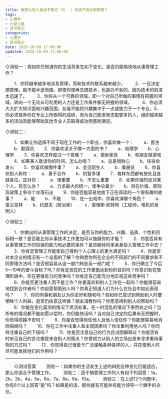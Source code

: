 ```yaml
---
title: 解密九型人格读书笔记（5） | 你适不适合搞管理？
tags:
- 心理学
- 九型人格
- 读书笔记
categories:
- 心理学
- 读书笔记
date: 2020-10-09 17:00:00
updated: 2020-10-09 17:00:00
---
```


◇测验一：假如你已知道你的生活将发生如下变化，是否仍能愉快地从事管理工作？

　　1．你将越来越多地涉及管理，而和技术的联系越来越少。
　　2．一旦决定搞管理，就不能半途而废。即使你想再去搞技术，也是办不到的，因为技术的前进太迅速了。
　　3．你将从一个可靠的领域，即一个对自己所做的事隋有把握的领域，转向一个无论从可利用的人力还是工作条件都无把握的领域。<!-- more -->
　　4．你必须大大扩大知识面和兴趣范围，丝毫不能将兴趣集中于一点或致力于一个专业。5．你必须放弃你在专业上所取得的成绩，而为自己能渐渐支配更多的人，组织越来越多的活动及能够帮助其他专业人员取得成功而感到满足。

◇测验二：

　　1．如果让你选择不同于现在工作的一个职业，你喜欢做一个：
　　a．医生
　　b．勘探员
　　2．你喜欢读关于哪一方面的书？
　　a．地理学
　　b．心理学
　　3．你喜欢怎样度过一个夜晚？
　　a．做新家具
　　b．和朋友做游戏
　　4．如果某人耽误你的时间，怎么办呢？
　　a．总是很耐心
　　b．往往会发火
　　5．你喜欢做哪件事？
　　a．会见陌生人
　　b．看展览
　　6．你喜欢别人称你：
　　a．善于合作
　　b．机智多谋
　　7．每样东西都有放处且各就各位，这对你：
　　a．很重要
　　b．不怎么重要
　　8．如果你强烈反对某个人，将怎么办？
　　a．力求最大的统一，使争论最少
　　b．将在价值、原则及政策上争论个水落石出
　　9．你是否能容易地放下正在阅读的一个很有趣的故事？
　　a．能
　　b．不能
　　10．在一出戏中，你喜欢演哪个角色？
　　a．富兰克林
　　b．约瑟夫（政治家）
　　c．查理斯·凯特玲（工程师，电机的发明人）

◇测验三：

　　1．你做出的从事管理工作的决定，是否与你的能力、兴趣、品质、个性和目标相一致？是否能比你从事技术工作更加可以施展你的才能？
　　2．你是否具有从事管理工作的较强的能力和必要的条件？是否期待将来亲身投入管理工作中去？
　　3．你肯定管理工作能使自己得到个人心理上的更大满足吗？
　　4．你是否对本企业的情况有一个全面的了解？你熟悉你所在企业的不同部门的不同要求和不同管理方法吗？是否很容易从这一部门转到另一部门呢？
　　5．你已确立了今后5～10年的奋斗目标了吗？你肯定现在的工作更能达到你的目的吗？你意识到在管理阶层中，存在更强有力的竞争吗？你肯定自己能充分地正视这些竞争吗？
　　6．你是否更注重人而不是工作？你更喜欢和别人工作在一起吗？你能很容易地找到合作者吗？你自愿帮助别人吗？你真正知道人们为什么在社会中如此表现吗？
　　7．你的同事和朋友认为你友好和随和吗？假如你已意识到帮助别人时要牺牲个人利益，是否仍执意这样做？朋友请教你吗？你愿意得到别人的帮助吗？
　　8．你能在变化莫测的情况下灵活处事，在一时混乱的情况下泰然处之吗？当所有的情况都不能如愿以偿时，你仍能快活吗？当对自己决定的后果尚无把握时，你觉得烦躁不安吗？
　　9．你是否觉得信任他人且他人信任你？你能很容易地消除隔阂吗？
　　10．你在工作中注重人和主观因素吗？你注重利用他人吗？你同样注重自己的下级吗？
　　11．你是否注意自己的行为且试图解释过？你是否有时听见自己的言论像是来自别人的观点？你曾努力从别人的立场出发来寻求看待事物的方式吗？
　　12．你觉得自己很善于广泛接触各种各样的人，并在使用人时尽可能发挥他们的作用吗？

---

　　◇测试答案
　　测验一：如果你的生活发生上述的四到五种变化仍能适应，那么你适合于管理工作。
　　测验二：适于搞管理工作的人有如下列回答：1a，2b，3b，4a，5a，6a，7a，8a，9a，10a。
　　测验三：在上述12个问题中，你有6个以上回答“是”吗？如果是的话，那你就有可能并有能力领导一个棘手的企业。

